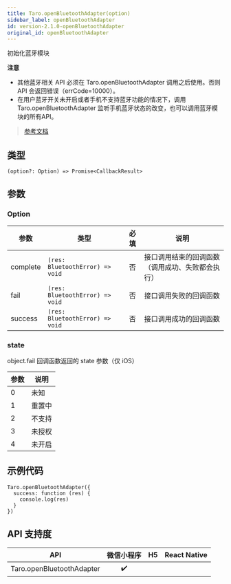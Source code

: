 ```yaml
---
title: Taro.openBluetoothAdapter(option)
sidebar_label: openBluetoothAdapter
id: version-2.1.0-openBluetoothAdapter
original_id: openBluetoothAdapter
---
```


初始化蓝牙模块

**注意**
- 其他蓝牙相关 API 必须在 Taro.openBluetoothAdapter 调用之后使用。否则 API 会返回错误（errCode=10000）。
- 在用户蓝牙开关未开启或者手机不支持蓝牙功能的情况下，调用 Taro.openBluetoothAdapter 监听手机蓝牙状态的改变，也可以调用蓝牙模块的所有API。

> [参考文档](https://developers.weixin.qq.com/miniprogram/dev/api/device/bluetooth/wx.openBluetoothAdapter.html)

## 类型

```tsx
(option?: Option) => Promise<CallbackResult>
```

## 参数

### Option

<table>
  <thead>
    <tr>
      <th>参数</th>
      <th>类型</th>
      <th style="text-align:center">必填</th>
      <th>说明</th>
    </tr>
  </thead>
  <tbody>
    <tr>
      <td>complete</td>
      <td><code>(res: BluetoothError) =&gt; void</code></td>
      <td style="text-align:center">否</td>
      <td>接口调用结束的回调函数（调用成功、失败都会执行）</td>
    </tr>
    <tr>
      <td>fail</td>
      <td><code>(res: BluetoothError) =&gt; void</code></td>
      <td style="text-align:center">否</td>
      <td>接口调用失败的回调函数</td>
    </tr>
    <tr>
      <td>success</td>
      <td><code>(res: BluetoothError) =&gt; void</code></td>
      <td style="text-align:center">否</td>
      <td>接口调用成功的回调函数</td>
    </tr>
  </tbody>
</table>

### state

object.fail 回调函数返回的 state 参数（仅 iOS）

<table>
  <thead>
    <tr>
      <th>参数</th>
      <th>说明</th>
    </tr>
  </thead>
  <tbody>
    <tr>
      <td>0</td>
      <td>未知</td>
    </tr>
    <tr>
      <td>1</td>
      <td>重置中</td>
    </tr>
    <tr>
      <td>2</td>
      <td>不支持</td>
    </tr>
    <tr>
      <td>3</td>
      <td>未授权</td>
    </tr>
    <tr>
      <td>4</td>
      <td>未开启</td>
    </tr>
  </tbody>
</table>

## 示例代码

```tsx
Taro.openBluetoothAdapter({
  success: function (res) {
    console.log(res)
  }
})
```

## API 支持度

| API | 微信小程序 | H5 | React Native |
| :---: | :---: | :---: | :---: |
| Taro.openBluetoothAdapter | ✔️ |  |  |

